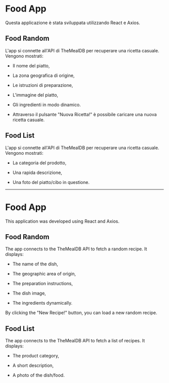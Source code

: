 # Food App
Questa applicazione è stata sviluppata utilizzando React e Axios.

## Food Random
L'app si connette all'API di TheMealDB per recuperare una ricetta casuale.
Vengono mostrati:

- Il nome del piatto,

- La zona geografica di origine,

- Le istruzioni di preparazione,

- L'immagine del piatto,

- Gli ingredienti in modo dinamico.

- Attraverso il pulsante "Nuova Ricetta!" è possibile caricare una nuova ricetta casuale.

## Food List
L'app si connette all'API di TheMealDB per recuperare una ricetta casuale.
Vengono mostrati:

- La categoria del prodotto,

- Una rapida descrizione,

- Una foto del piatto/cibo in questione.

---


# Food App
This application was developed using React and Axios.

## Food Random
The app connects to the TheMealDB API to fetch a random recipe.
It displays:

- The name of the dish,

- The geographic area of origin,

- The preparation instructions,

- The dish image,

- The ingredients dynamically.

By clicking the "New Recipe!" button, you can load a new random recipe.

## Food List
The app connects to the TheMealDB API to fetch a list of recipes.
It displays:

- The product category,

- A short description,

- A photo of the dish/food.


